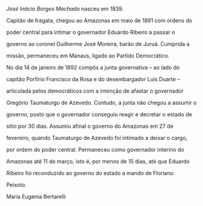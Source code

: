 

*José Inácio Borges Machado* nasceu em 1839.



Capitão de fragata, chegou ao Amazonas em maio de 1891 com ordens do

poder central para intimar o governador Eduardo Ribeiro a passar o

governo ao coronel Guilherme José Moreira, barão de Juruá. Cumprida a

missão, permaneceu em Manaus, ligado ao Partido Democrático.



No dia 14 de janeiro de 1892 compôs a junta governativa – ao lado do

capitão Porfírio Francisco da Rosa e do desembargador Luís Duarte –

articulada pelos democráticos com a intenção de afastar o governador

Gregório Taumaturgo de Azevedo. Contudo, a junta não chegou a assumir o

governo, posto que o governador conseguiu reagir e decretar o estado de

sítio por 30 dias. Assumiu afinal o governo do Amazonas em 27 de

fevereiro, quando Taumaturgo de Azevedo foi intimado a deixar o cargo,

por ordem do poder central. Permaneceu como governador interino do

Amazonas até 11 de março, isto é, por menos de 15 dias, até que Eduardo

Ribeiro foi reconduzido ao governo do estado a mando de Floriano

Peixoto.



Maria Eugenia Bertarelli



